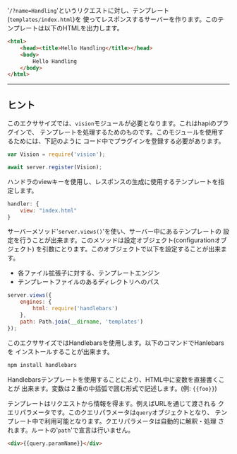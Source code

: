 '`/?name=Handling`'というリクエストに対し、テンプレート(`templates/index.html`)を
使ってレスポンスするサーバーを作ります。このテンプレートは以下のHTMLを出力します。

```html
<html>
    <head><title>Hello Handling</title></head>
    <body>
        Hello Handling
    </body>
</html>
```

-----------------------------------------------------------------
## ヒント

このエクササイズでは、`vision`モジュールが必要となります。これはhapiのプラグインで、
テンプレートを処理するためのものです。このモジュールを使用するためには、下記のように
コード中でプラグインを登録する必要があります。

```js
var Vision = require('vision');

await server.register(Vision);
```

ハンドラのviewキーを使用し、レスポンスの生成に使用するテンプレートを指定します。

```js
handler: {
    view: "index.html"
}
```

サーバーメソッド'`server.views()`'を使い、サーバー中にあるテンプレートの
設定を行うことが出来ます。このメソッドは設定オブジェクト(configurationオブジェクト)
を引数にとります。このオブジェクトで以下を設定することが出来ます。

* 各ファイル拡張子に対する、テンプレートエンジン
* テンプレートファイルのあるディレクトリへのパス

```js
server.views({
    engines: {
        html: require('handlebars')
    },
    path: Path.join(__dirname, 'templates')
});
```

このエクササイズではHandlebarsを使用します。以下のコマンドでHanlebarsを
インストールすることが出来ます。

```sh
npm install handlebars
```

Handlebarsテンプレートを使用することにより、HTML中に変数を直接書くことが
出来ます。変数は２重の中括弧で囲む形式で記述します。(例: `{{foo}}`)

テンプレートはリクエストから情報を得ます。例えばURLを通じて渡される
クエリパラメータです。このクエリパラメータは`query`オブジェクトとなり、
テンプレート中で利用可能となります。クエリパラメータは自動的に解釈・処理
されます。ルートの'`path`'で宣言は行いません。


```html
<div>{{query.paramName}}</div>
```
